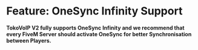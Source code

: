 # Feature: OneSync Infinity Support

**TokoVoIP V2 fully supports OneSync Infinity and we recommend that every FiveM Server should activate OneSync for better Synchronisation between Players.**